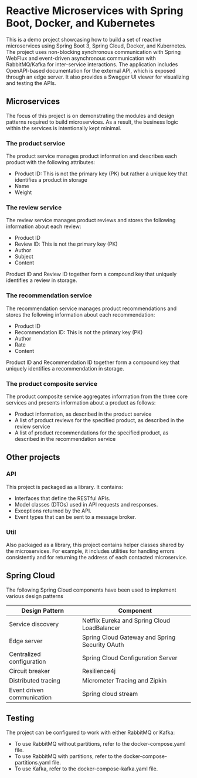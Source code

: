 # Reactive Microservices with Spring Boot, Docker, and Kubernetes

This is a demo project showcasing how to build a set of reactive microservices using Spring Boot 3, Spring Cloud, 
Docker, and Kubernetes. 
The project uses non-blocking synchronous communication with Spring WebFlux and event-driven asynchronous communication
with RabbitMQ/Kafka for inter-service interactions.
The application includes OpenAPI-based documentation for the external API, which is exposed through an edge server. 
It also provides a Swagger UI viewer for visualizing and testing the APIs.

## Microservices
The focus of this project is on demonstrating the modules and design patterns required to build microservices. 
As a result, the business logic within the services is intentionally kept minimal.

### The product service
The product service manages product information and describes each product with the following
attributes:
- Product ID: This is not the primary key (PK) but rather a unique key that identifies a product in storage
- Name
- Weight

### The review service
The review service manages product reviews and stores the following information about each 
review:
- Product ID
- Review ID: This is not the primary key (PK)
- Author
- Subject
- Content

Product ID and Review ID together form a compound key that uniquely identifies a review in storage.

### The recommendation service
The recommendation service manages product recommendations and stores the following information
about each recommendation:
- Product ID
- Recommendation ID: This is not the primary key (PK)
- Author
- Rate
- Content

Product ID and Recommendation ID together form a compound key that uniquely identifies a recommendation in storage.

### The product composite service
The product composite service aggregates information from the three core services and presents
information about a product as follows:
- Product information, as described in the product service
- A list of product reviews for the specified product, as described in the review service
- A list of product recommendations for the specified product, as described in the recommendation
  service

## Other projects
### API
This project is packaged as a library. It contains:
- Interfaces that define the RESTful APIs.
- Model classes (DTOs) used in API requests and responses.
- Exceptions returned by the API.
- Event types that can be sent to a message broker.

### Util
Also packaged as a library, this project contains helper classes shared by the microservices. For example, it includes 
utilities for handling errors consistently and for returning the address of each contacted microservice.

## Spring Cloud
The following Spring Cloud components have been used to implement various design patterns

| Design Pattern             | Component                                      |
|----------------------------|------------------------------------------------|
| Service discovery          | Netflix Eureka and Spring Cloud LoadBalancer   |
| Edge server                | Spring Cloud Gateway and Spring Security OAuth |
| Centralized configuration  | Spring Cloud Configuration Server              |
| Circuit breaker            | Resilience4j                                   |
| Distributed tracing        | Micrometer Tracing and Zipkin                  |
| Event driven communication | Spring cloud stream                            |


## Testing
The project can be configured to work with either RabbitMQ or Kafka:
- To use RabbitMQ without partitions, refer to the docker-compose.yaml file.
- To use RabbitMQ with partitions, refer to the docker-compose-partitions.yaml file.
- To use Kafka, refer to the docker-compose-kafka.yaml file.

